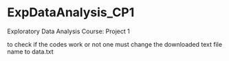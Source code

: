 ExpDataAnalysis_CP1
===================

Exploratory Data Analysis Course: Project 1

to check if the codes work or not one must change the downloaded text file name to data.txt
